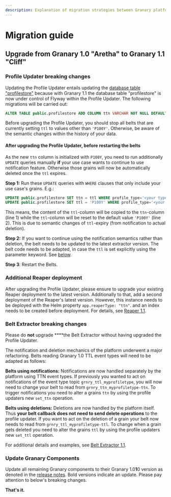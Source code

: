 ```yaml
---
description: Explanation of migration strategies between Granary platform versions.
---
```


# Migration guide

## Upgrade from Granary 1.0 "Aretha" to Granary 1.1 "Cliff"

### Profile Updater breaking changes

Updating the Profile Updater entails updating the [database table "profilestore"](../../developer-reference/dataflow/profile-store/#table-profilestore) because with Granary 1.1 the database table "profilestore" is now under control of Flyway within the Profile Updater. The following migrations will be carried out:

```sql
ALTER TABLE public.profilestore ADD COLUMN ttn VARCHAR NOT NULL DEFAULT 'P100Y';
```

Before upgrading the Profile Updater, you should stop all belts that are currently setting `ttl`  to values other than `'P100Y'`. Otherwise, be aware of the semantic changes within the history of your data.

#### After upgrading the Profile Updater, before restarting the belts

As the new `ttn` column is initialized with `P100Y`, you need to run additionally `UPDATE` queries manually **if** your use case wants to continue to use notification feature. Otherwise those grains will now be automatically deleted once the `ttl` expires.

**Step 1:** Run these `UPDATE` queries with `WHERE` clauses that only include your use case's grains. E.g.:

```sql
UPDATE public.profilestore SET ttn = ttl WHERE profile_type='<your type>' AND origin = '<your origin>';
UPDATE public.profilestore SET ttl = 'P100Y' WHERE profile_type='<your type>' AND origin = '<your origin>';
```

This means, the content of the `ttl`-column will be copied to the `ttn`-column \(line 1\) while the `ttl`-column will be reset to the default value `'P100Y'` \(line 2\). This is due to semantic changes of `ttl`-expiry \(from notification to actual deletion\). 

**Step 2:** If you want to continue using the notification semantics rather than deletion, the belt needs to be updated to the latest extractor version. The belt code needs to be adapted, in case the `ttl` is set explicitly using the parameter keyword. See [below](./#belt-extractor-breaking-changes).

**Step 3**: Restart the Belts.



### Additional Reaper deployment

After upgrading the Profile Updater, please ensure to upgrade your existing Reaper deployment to the latest version. Additionally to that, add a second deployment of the Reaper's latest version. However, this instance needs to be deployed with the Helm property `app.reaperType: "ttn"`. and an index needs to be created before deployment. For details, see [Reaper 1.1](reaper-1.1.md). 



### Belt Extractor breaking changes

Please do **not** upgrade ****the Belt Extractor without having upgraded the Profile Updater.

The notification and deletion mechanics of the platform underwent a major refactoring. Belts reading Granary 1.0 TTL event types will need to be adapted as follows:

**Belts using notifications:** Notifications are now handled separately by the platform using TTN event types. If previously you wanted to act on notifications of the event type topic `grnry_ttl_myprofiletype`, you will now need to change your belt to read from `grnry_ttn_myprofiletype-ttn`. To trigger notifications you need to alter a grains `ttn` by using the profile updaters new `set_ttn` operation.

**Belts using deletions:** Deletions are now handled by the platform itself. Thus **your belt callback** **does not need to send delete operations** to the profile updater. If you want to act on the deletion of a grain your belt now needs to read from `grnry_ttl_myprofiletype-ttl`. To change when a grain gets deleted you need to alter the grains `ttl` by using the profile updaters new `set_ttl` operation.

For additional details and examples, see [Belt Extractor 1.1](belt-extractor-1.1.md).

### Update Granary Components

Update all remaining Granary components to their Granary 1.0**1**0 version as denoted in the [release notes](../granary-release-notes/). Bold versions indicate an update. Please pay attention to below's breaking changes.

**That's it.**

